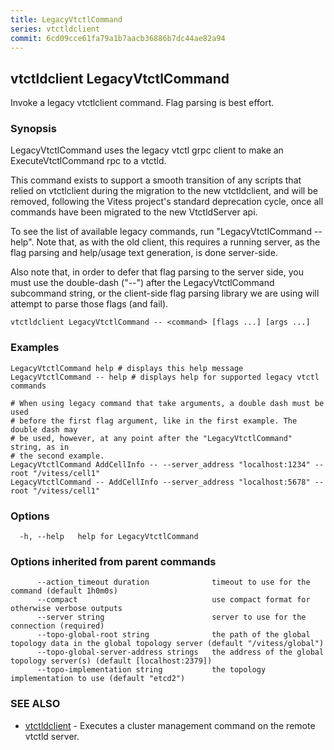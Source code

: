 ```yaml
---
title: LegacyVtctlCommand
series: vtctldclient
commit: 6cd09cce61fa79a1b7aacb36886b7dc44ae82a94
---
```

## vtctldclient LegacyVtctlCommand

Invoke a legacy vtctlclient command. Flag parsing is best effort.

### Synopsis

LegacyVtctlCommand uses the legacy vtctl grpc client to make an ExecuteVtctlCommand
rpc to a vtctld.

This command exists to support a smooth transition of any scripts that relied on
vtctlclient during the migration to the new vtctldclient, and will be removed,
following the Vitess project's standard deprecation cycle, once all commands
have been migrated to the new VtctldServer api.

To see the list of available legacy commands, run "LegacyVtctlCommand -- help".
Note that, as with the old client, this requires a running server, as the flag
parsing and help/usage text generation, is done server-side.

Also note that, in order to defer that flag parsing to the server side, you must
use the double-dash ("--") after the LegacyVtctlCommand subcommand string, or
the client-side flag parsing library we are using will attempt to parse those
flags (and fail).

```
vtctldclient LegacyVtctlCommand -- <command> [flags ...] [args ...]
```

### Examples

```
LegacyVtctlCommand help # displays this help message
LegacyVtctlCommand -- help # displays help for supported legacy vtctl commands

# When using legacy command that take arguments, a double dash must be used
# before the first flag argument, like in the first example. The double dash may
# be used, however, at any point after the "LegacyVtctlCommand" string, as in
# the second example.
LegacyVtctlCommand AddCellInfo -- --server_address "localhost:1234" --root "/vitess/cell1"
LegacyVtctlCommand -- AddCellInfo --server_address "localhost:5678" --root "/vitess/cell1"
```

### Options

```
  -h, --help   help for LegacyVtctlCommand
```

### Options inherited from parent commands

```
      --action_timeout duration              timeout to use for the command (default 1h0m0s)
      --compact                              use compact format for otherwise verbose outputs
      --server string                        server to use for the connection (required)
      --topo-global-root string              the path of the global topology data in the global topology server (default "/vitess/global")
      --topo-global-server-address strings   the address of the global topology server(s) (default [localhost:2379])
      --topo-implementation string           the topology implementation to use (default "etcd2")
```

### SEE ALSO

* [vtctldclient](../)	 - Executes a cluster management command on the remote vtctld server.

